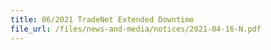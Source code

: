 ```yaml
---
title: 06/2021 TradeNet Extended Downtime
file_url: /files/news-and-media/notices/2021-04-16-N.pdf
---
```

